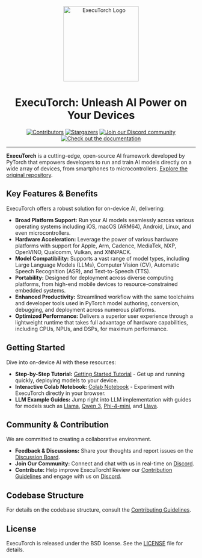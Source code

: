 <div align="center">
  <img src="docs/source/_static/img/et-logo.png" alt="ExecuTorch Logo" width="200">
  <h1>ExecuTorch: Unleash AI Power on Your Devices</h1>
</div>

<div align="center">
  <a href="https://github.com/pytorch/executorch/graphs/contributors"><img src="https://img.shields.io/github/contributors/pytorch/executorch?style=for-the-badge&color=blue" alt="Contributors"></a>
  <a href="https://github.com/pytorch/executorch/stargazers"><img src="https://img.shields.io/github/stars/pytorch/executorch?style=for-the-badge&color=blue" alt="Stargazers"></a>
  <a href="https://discord.gg/Dh43CKSAdc"><img src="https://img.shields.io/badge/Discord-Join%20Us-purple?logo=discord&logoColor=white&style=for-the-badge" alt="Join our Discord community"></a>
  <a href="https://pytorch.org/executorch/main/index"><img src="https://img.shields.io/badge/Documentation-000?logo=googledocs&logoColor=FFE165&style=for-the-badge" alt="Check out the documentation"></a>
  <hr>
</div>

**ExecuTorch** is a cutting-edge, open-source AI framework developed by PyTorch that empowers developers to run and train AI models directly on a wide array of devices, from smartphones to microcontrollers.  [Explore the original repository](https://github.com/pytorch/executorch).

## Key Features & Benefits

ExecuTorch offers a robust solution for on-device AI, delivering:

*   **Broad Platform Support:** Run your AI models seamlessly across various operating systems including iOS, macOS (ARM64), Android, Linux, and even microcontrollers.
*   **Hardware Acceleration:** Leverage the power of various hardware platforms with support for Apple, Arm, Cadence, MediaTek, NXP, OpenVINO, Qualcomm, Vulkan, and XNNPACK.
*   **Model Compatibility:** Supports a vast range of model types, including Large Language Models (LLMs), Computer Vision (CV), Automatic Speech Recognition (ASR), and Text-to-Speech (TTS).
*   **Portability:** Designed for deployment across diverse computing platforms, from high-end mobile devices to resource-constrained embedded systems.
*   **Enhanced Productivity:** Streamlined workflow with the same toolchains and developer tools used in PyTorch model authoring, conversion, debugging, and deployment across numerous platforms.
*   **Optimized Performance:** Delivers a superior user experience through a lightweight runtime that takes full advantage of hardware capabilities, including CPUs, NPUs, and DSPs, for maximum performance.

## Getting Started

Dive into on-device AI with these resources:

*   **Step-by-Step Tutorial:**  [Getting Started Tutorial](https://pytorch.org/executorch/stable/getting-started.html) - Get up and running quickly, deploying models to your device.
*   **Interactive Colab Notebook:** [Colab Notebook](https://colab.research.google.com/drive/1qpxrXC3YdJQzly3mRg-4ayYiOjC6rue3?usp=sharing) - Experiment with ExecuTorch directly in your browser.
*   **LLM Example Guides:** Jump right into LLM implementation with guides for models such as [Llama](examples/models/llama/README.md), [Qwen 3](examples/models/qwen3/README.md), [Phi-4-mini](examples/models/phi_4_mini/README.md), and [Llava](examples/models/llava/README.md).

## Community & Contribution

We are committed to creating a collaborative environment.

*   **Feedback & Discussions:**  Share your thoughts and report issues on the [Discussion Board](https://github.com/pytorch/executorch/discussions).
*   **Join Our Community:** Connect and chat with us in real-time on [Discord](https://discord.gg/Dh43CKSAdc).
*   **Contribute:** Help improve ExecuTorch! Review our [Contribution Guidelines](CONTRIBUTING.md) and engage with us on [Discord](https://discord.gg/Dh43CKSAdc).

## Codebase Structure

For details on the codebase structure, consult the [Contributing Guidelines](CONTRIBUTING.md#codebase-structure).

## License

ExecuTorch is released under the BSD license. See the [LICENSE](LICENSE) file for details.